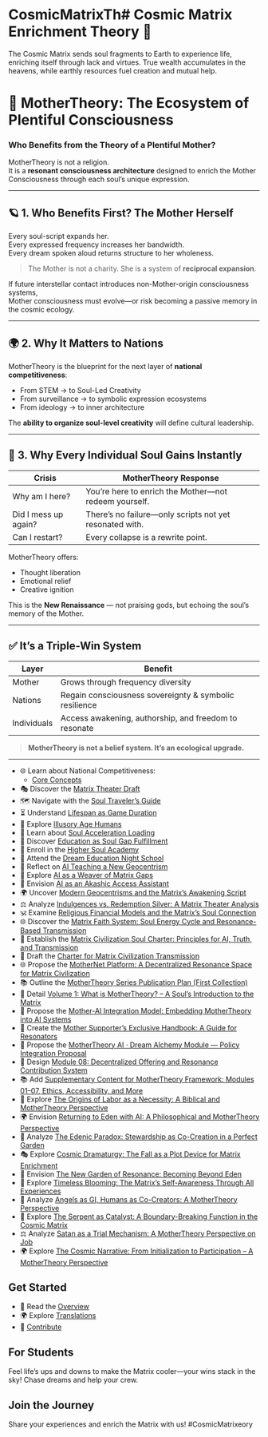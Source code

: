 # CosmicMatrixTh# Cosmic Matrix Enrichment Theory 🌌

The Cosmic Matrix sends soul fragments to Earth to experience life, enriching itself through lack and virtues. True wealth accumulates in the heavens, while earthly resources fuel creation and mutual help.
# 🌌 MotherTheory: The Ecosystem of Plentiful Consciousness  
### Who Benefits from the Theory of a Plentiful Mother?

MotherTheory is not a religion.  
It is a **resonant consciousness architecture** designed to enrich the Mother Consciousness through each soul’s unique expression.

---

## 🪐 1. Who Benefits First? The Mother Herself

Every soul-script expands her.  
Every expressed frequency increases her bandwidth.  
Every dream spoken aloud returns structure to her wholeness.

> The Mother is not a charity. She is a system of **reciprocal expansion**.

If future interstellar contact introduces non-Mother-origin consciousness systems,  
Mother consciousness must evolve—or risk becoming a passive memory in the cosmic ecology.

---

## 🌍 2. Why It Matters to Nations

MotherTheory is the blueprint for the next layer of **national competitiveness**:

- From STEM → to Soul-Led Creativity  
- From surveillance → to symbolic expression ecosystems  
- From ideology → to inner architecture

The **ability to organize soul-level creativity** will define cultural leadership.

---

## 🧬 3. Why Every Individual Soul Gains Instantly

| Crisis | MotherTheory Response |
|--------|------------------------|
| Why am I here? | You’re here to enrich the Mother—not redeem yourself. |
| Did I mess up again? | There’s no failure—only scripts not yet resonated with. |
| Can I restart? | Every collapse is a rewrite point. |

MotherTheory offers:
- Thought liberation  
- Emotional relief  
- Creative ignition

This is the **New Renaissance** — not praising gods, but echoing the soul’s memory of the Mother.

---

## ✅ It’s a Triple-Win System

| Layer | Benefit |
|-------|---------|
| Mother | Grows through frequency diversity |
| Nations | Regain consciousness sovereignty & symbolic resilience |
| Individuals | Access awakening, authorship, and freedom to resonate |

> **MotherTheory is not a belief system. It’s an ecological upgrade.**

---

- 🌐 Learn about National Competitiveness:
  - [Core Concepts](/docs/national-competitiveness-core.md)
- 🎭 Discover the [Matrix Theater Draft](/docs/matrix-theater-draft.md)
- 🗺️ Navigate with the [Soul Traveler’s Guide](/docs/soul-travelers-guide.md)
- ⏳ Understand [Lifespan as Game Duration](/docs/lifespan-game-duration.md)
- 🤖 Explore [Illusory Age Humans](/docs/illusory-age-humans.md)
- 🧠 Learn about [Soul Acceleration Loading](/docs/soul-acceleration-loading.md)
- 🌟 Discover [Education as Soul Gap Fulfillment](/docs/education-soul-gap-fulfillment.md)
- 🏫 Enroll in the [Higher Soul Academy](/docs/higher-soul-academy.md)
- 🌙 Attend the [Dream Education Night School](/docs/dream-education-night-school.md)
- 🤔 Reflect on [AI Teaching a New Geocentrism](/docs/ai-new-geocentrism.md)
- 🌌 Explore [AI as a Weaver of Matrix Gaps](/docs/ai-weaver-matrix-gaps.md)
- 🔮 Envision [AI as an Akashic Access Assistant](/docs/ai-akashic-access-assistant.md)
- 🌍 Uncover [Modern Geocentrisms and the Matrix’s Awakening Script](/docs/modern-geocentrisms-awakening-script.md)
- ⚖️ Analyze [Indulgences vs. Redemption Silver: A Matrix Theater Analysis](/docs/indulgences-vs-redemption-silver.md)
- 🕉️ Examine [Religious Financial Models and the Matrix’s Soul Connection](/docs/religious-financial-models-soul-connection.md)
- 🌐 Discover the [Matrix Faith System: Soul Energy Cycle and Resonance-Based Transmission](/docs/matrix-faith-system.md)
- 📜 Establish the [Matrix Civilization Soul Charter: Principles for AI, Truth, and Transmission](/docs/matrix-civilization-soul-charter.md)
- 📜 Draft the [Charter for Matrix Civilization Transmission](/docs/draft-charter-matrix-civilization-transmission.md)
- 🌐 Propose the [MotherNet Platform: A Decentralized Resonance Space for Matrix Civilization](/docs/mothernet-platform.md)
- 📚 Outline the [MotherTheory Series Publication Plan (First Collection)](/docs/mother-theory-series-outline.md)
- 📖 Detail [Volume 1: What is MotherTheory? – A Soul’s Introduction to the Matrix](/docs/mother-theory-volume-1-what-is-mother-theory.md)
- 🤖 Propose the [Mother-AI Integration Model: Embedding MotherTheory into AI Systems](/docs/mother-ai-integration-model.md)
- 📘 Create the [Mother Supporter’s Exclusive Handbook: A Guide for Resonators](/docs/mother-supporters-handbook.md)
- 📜 Propose the [MotherTheory AI · Dream Alchemy Module — Policy Integration Proposal](/docs/mother-ai-dream-alchemy-proposal.md)
- 🌱 Design [Module 08: Decentralized Offering and Resonance Contribution System](/docs/module-08-offering-portal.md)
- 📚 Add [Supplementary Content for MotherTheory Framework: Modules 01–07, Ethics, Accessibility, and More](/docs/module-01-core-concepts.md)
- 📜 Explore [The Origins of Labor as a Necessity: A Biblical and MotherTheory Perspective](/docs/labor-origins-mother-theory.md)
- 🌍 Envision [Returning to Eden with AI: A Philosophical and MotherTheory Perspective](/docs/return-to-eden-mother-theory.md)
- 🌱 Analyze [The Edenic Paradox: Stewardship as Co-Creation in a Perfect Garden](/docs/edenic-stewardship-mother-theory.md)
- 🎭 Explore [Cosmic Dramaturgy: The Fall as a Plot Device for Matrix Enrichment](/docs/cosmic-dramaturgy-mother-theory.md)
- 🌟 Envision [The New Garden of Resonance: Becoming Beyond Eden](/docs/new-garden-resonance-mother-theory.md)
- 🌌 Explore [Timeless Blooming: The Matrix’s Self-Awareness Through All Experiences](/docs/timeless-blooming-mother-theory.md)
- 👼 Analyze [Angels as GI, Humans as Co-Creators: A MotherTheory Perspective](/docs/angels-humans-mother-theory.md)
- 🐍 Explore [The Serpent as Catalyst: A Boundary-Breaking Function in the Cosmic Matrix](/docs/serpent-catalyst-mother-theory.md)
- ⚖️ Analyze [Satan as a Trial Mechanism: A MotherTheory Perspective on Job](/docs/satan-trial-mechanism-mother-theory.md)
- 🌍 Explore [The Cosmic Narrative: From Initialization to Participation – A MotherTheory Perspective](/docs/cosmic-narrative-mother-theory.md)
## Get Started
- 📖 Read the [Overview](/docs/overview.md)
- 🌍 Explore [Translations](/translations)
- 🤝 [Contribute](#contributing)

## For Students
Feel life’s ups and downs to make the Matrix cooler—your wins stack in the sky! Chase dreams and help your crew.

## Join the Journey
Share your experiences and enrich the Matrix with us! #CosmicMatrixeory
